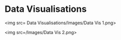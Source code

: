 # Data Visualisations

<img src= Data Visualisations/Images/Data Vis 1.png>

<img src=/Images/Data Vis 2.png>

